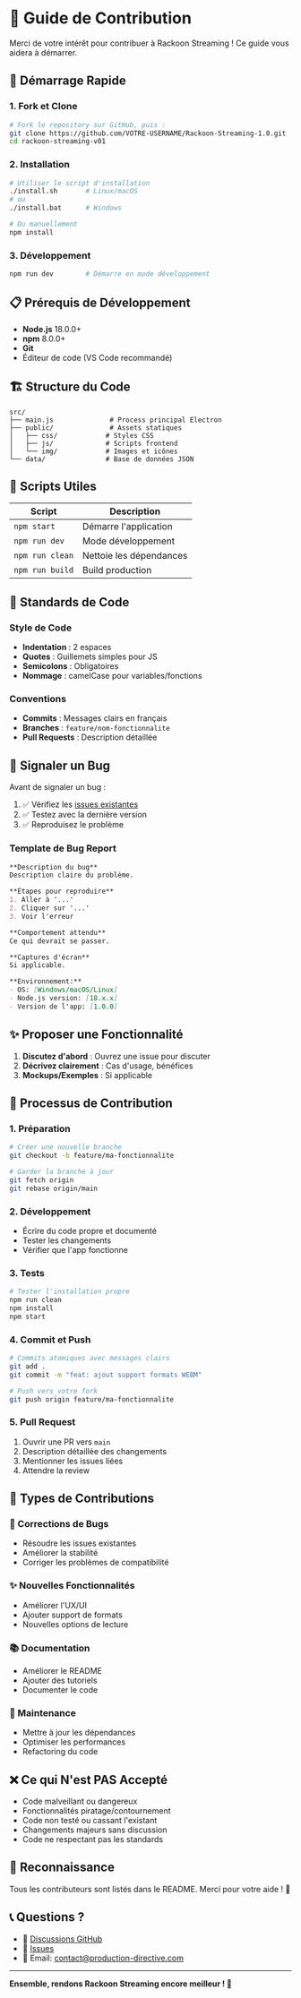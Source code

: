 # 🤝 Guide de Contribution

Merci de votre intérêt pour contribuer à Rackoon Streaming ! Ce guide vous aidera à démarrer.

## 🚀 Démarrage Rapide

### 1. Fork et Clone
```bash
# Fork le repository sur GitHub, puis :
git clone https://github.com/VOTRE-USERNAME/Rackoon-Streaming-1.0.git
cd rackoon-streaming-v01
```

### 2. Installation
```bash
# Utiliser le script d'installation
./install.sh       # Linux/macOS
# ou
./install.bat      # Windows

# Ou manuellement
npm install
```

### 3. Développement
```bash
npm run dev        # Démarre en mode développement
```

## 📋 Prérequis de Développement

- **Node.js** 18.0.0+
- **npm** 8.0.0+
- **Git**
- Éditeur de code (VS Code recommandé)

## 🏗️ Structure du Code

```
src/
├── main.js              # Process principal Electron
├── public/              # Assets statiques
│   ├── css/            # Styles CSS
│   ├── js/             # Scripts frontend
│   └── img/            # Images et icônes
└── data/               # Base de données JSON
```

## 🔧 Scripts Utiles

| Script | Description |
|--------|-------------|
| `npm start` | Démarre l'application |
| `npm run dev` | Mode développement |
| `npm run clean` | Nettoie les dépendances |
| `npm run build` | Build production |

## 📝 Standards de Code

### Style de Code
- **Indentation** : 2 espaces
- **Quotes** : Guillemets simples pour JS
- **Semicolons** : Obligatoires
- **Nommage** : camelCase pour variables/fonctions

### Conventions
- **Commits** : Messages clairs en français
- **Branches** : `feature/nom-fonctionnalite`
- **Pull Requests** : Description détaillée

## 🐛 Signaler un Bug

Avant de signaler un bug :

1. ✅ Vérifiez les [issues existantes](https://github.com/Samuelalhadef/Rackoon-Streaming-1.0/issues)
2. ✅ Testez avec la dernière version
3. ✅ Reproduisez le problème

### Template de Bug Report
```markdown
**Description du bug**
Description claire du problème.

**Étapes pour reproduire**
1. Aller à '...'
2. Cliquer sur '...'
3. Voir l'erreur

**Comportement attendu**
Ce qui devrait se passer.

**Captures d'écran**
Si applicable.

**Environnement:**
- OS: [Windows/macOS/Linux]
- Node.js version: [18.x.x]
- Version de l'app: [1.0.0]
```

## ✨ Proposer une Fonctionnalité

1. **Discutez d'abord** : Ouvrez une issue pour discuter
2. **Décrivez clairement** : Cas d'usage, bénéfices
3. **Mockups/Exemples** : Si applicable

## 🔄 Processus de Contribution

### 1. Préparation
```bash
# Créer une nouvelle branche
git checkout -b feature/ma-fonctionnalite

# Garder la branche à jour
git fetch origin
git rebase origin/main
```

### 2. Développement
- Écrire du code propre et documenté
- Tester les changements
- Vérifier que l'app fonctionne

### 3. Tests
```bash
# Tester l'installation propre
npm run clean
npm install
npm start
```

### 4. Commit et Push
```bash
# Commits atomiques avec messages clairs
git add .
git commit -m "feat: ajout support formats WEBM"

# Push vers votre fork
git push origin feature/ma-fonctionnalite
```

### 5. Pull Request
1. Ouvrir une PR vers `main`
2. Description détaillée des changements
3. Mentionner les issues liées
4. Attendre la review

## 🎯 Types de Contributions

### 🐛 Corrections de Bugs
- Résoudre les issues existantes
- Améliorer la stabilité
- Corriger les problèmes de compatibilité

### ✨ Nouvelles Fonctionnalités
- Améliorer l'UX/UI
- Ajouter support de formats
- Nouvelles options de lecture

### 📚 Documentation
- Améliorer le README
- Ajouter des tutoriels
- Documenter le code

### 🧹 Maintenance
- Mettre à jour les dépendances
- Optimiser les performances
- Refactoring du code

## ❌ Ce qui N'est PAS Accepté

- Code malveillant ou dangereux
- Fonctionnalités piratage/contournement
- Code non testé ou cassant l'existant
- Changements majeurs sans discussion
- Code ne respectant pas les standards

## 🎉 Reconnaissance

Tous les contributeurs sont listés dans le README. Merci pour votre aide ! 🙏

## 📞 Questions ?

- 💬 [Discussions GitHub](https://github.com/Samuelalhadef/Rackoon-Streaming-1.0/discussions)
- 🐛 [Issues](https://github.com/Samuelalhadef/Rackoon-Streaming-1.0/issues)
- 📧 Email: contact@production-directive.com

---

**Ensemble, rendons Rackoon Streaming encore meilleur ! 🚀**